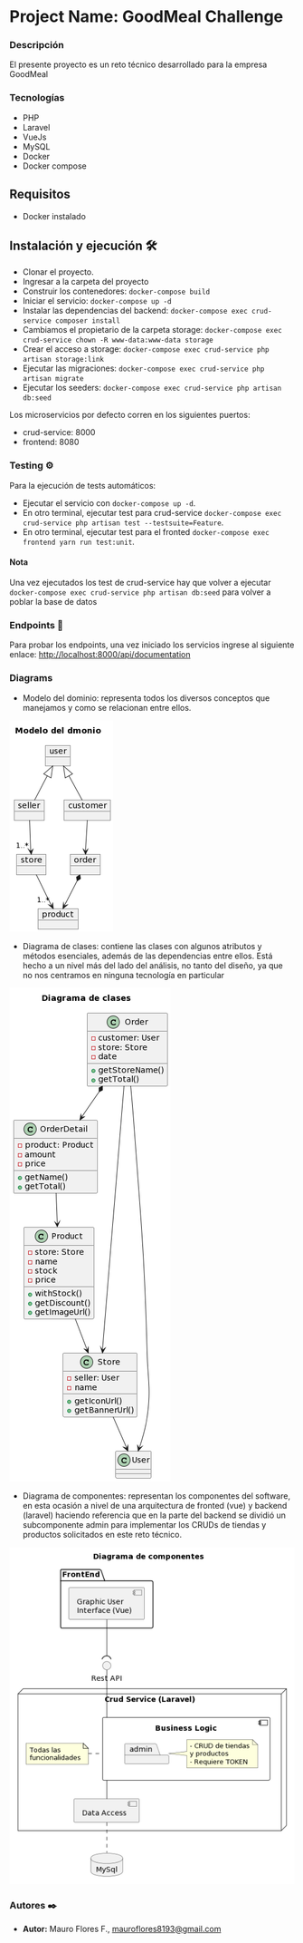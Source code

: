 # Project Name: GoodMeal Challenge

### Descripción

El presente proyecto es un reto técnico desarrollado para la empresa GoodMeal

### Tecnologías

* PHP
* Laravel
* VueJs
* MySQL
* Docker
* Docker compose

## Requisitos

- Docker instalado

## Instalación y ejecución 🛠️

- Clonar el proyecto.
- Ingresar a la carpeta del proyecto
- Construir los contenedores: `docker-compose build`
- Iniciar el servicio: `docker-compose up -d`
- Instalar las dependencias del backend: `docker-compose exec crud-service composer install`
- Cambiamos el propietario de la carpeta storage: `docker-compose exec crud-service chown -R www-data:www-data storage`
- Crear el acceso a storage: `docker-compose exec crud-service php artisan storage:link`
- Ejecutar las migraciones: `docker-compose exec crud-service php artisan migrate`
- Ejecutar los seeders: `docker-compose exec crud-service php artisan db:seed`

Los microservicios por defecto corren en los siguientes puertos:

- crud-service: 8000
- frontend: 8080

### Testing ⚙️

Para la ejecución de tests automáticos:

- Ejecutar el servicio con `docker-compose up -d`.
- En otro terminal, ejecutar test para
  crud-service `docker-compose exec crud-service php artisan test --testsuite=Feature`.
- En otro terminal, ejecutar test para el fronted `docker-compose exec frontend yarn run test:unit`.

#### Nota

Una vez ejecutados los test de crud-service hay que volver a ejecutar
`docker-compose exec crud-service php artisan db:seed` para volver a poblar la base de datos

### Endpoints 📄

Para probar los endpoints, una vez iniciado los servicios ingrese al siguiente enlace:
[http://localhost:8000/api/documentation](http://localhost:8000/api/documentation)

### Diagrams

- Modelo del dominio: representa todos los diversos conceptos que manejamos y como se relacionan entre ellos.

![Model del dominio](docs/domain-model-diagram.png "Model del dominio")

- Diagrama de clases: contiene las clases con algunos atributos y métodos esenciales, además de las dependencias entre
  ellos. Está hecho a un nivel más del lado del análisis, no tanto del diseño, ya que no nos centramos en ninguna
  tecnología en particular

![Diagrama de clases](docs/class-diagram.png "Diagrama de clases")

- Diagrama de componentes: representan los componentes del software, en esta ocasión a nivel de una arquitectura de
  fronted (vue) y backend (laravel) haciendo referencia que en la parte del backend se dividió un subcomponente admin
  para implementar los CRUDs de tiendas y productos solicitados en este reto técnico.

![Diagrama de componentes](docs/component-diagram.png "Diagrama de componentes")

### Autores ✒️

* **Autor:** Mauro Flores F., mauroflores8193@gmail.com
